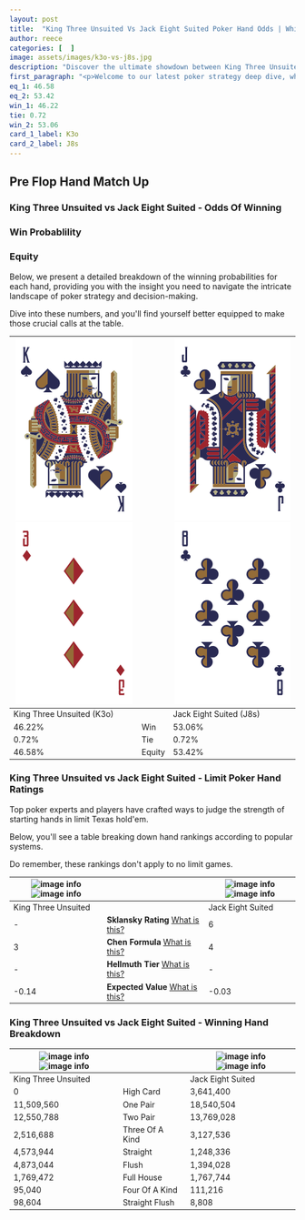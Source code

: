 ```yaml
---
layout: post
title:  "King Three Unsuited Vs Jack Eight Suited Poker Hand Odds | Which Is The Better Hand In Poker? A Complete Guide"
author: reece
categories: [  ]
image: assets/images/k3o-vs-j8s.jpg
description: "Discover the ultimate showdown between King Three Unsuited and Jack Eight Suited in poker! Uncover the odds, strategies, and scenarios where one hand triumphs over the other. Get ready to up your poker game with this thrilling analysis."
first_paragraph: "<p>Welcome to our latest poker strategy deep dive, where we're pitting two distinct hands against each other in a high-stakes showdown: King Three Unsuited vs Jack Eight Suited.</p><p>In the dynamic world of poker, every decision counts, and knowing which hand holds the upper hand is key to your success at the table.</p><p>In this article, we'll dissect these two hands, explore the scenarios where one dominates the other, and equip you with the knowledge to make strategic choices that can tip the odds in your favor.</p><p>Get ready to unravel the intriguing dynamics of these poker hands and elevate your game to new heights.</p>"
eq_1: 46.58
eq_2: 53.42
win_1: 46.22
tie: 0.72
win_2: 53.06
card_1_label: K3o
card_2_label: J8s
---
```




[comment]: # (sp0)

## Pre Flop Hand Match Up

<div class="table hand-ratings" markdown="1"> 



### King Three Unsuited vs Jack Eight Suited - Odds Of Winning


  
<div class="row graphs"> 
<div class="col-lg-6">
    <h3>Win Probablility</h3>
    <canvas id="WinChart"></canvas>
</div>
<div class="col-lg-6">
    <h3>Equity</h3>
    <canvas id="EquityChart"></canvas>
</div>
</div>

  Below, we present a detailed breakdown of the winning probabilities for each hand, providing you with the insight you need to navigate the intricate landscape of poker strategy and decision-making. 

Dive into these numbers, and you'll find yourself better equipped to make those crucial calls at the table.


    
| ![image info](assets/images/hand1/k.png) ![image info](assets/images/hand1/3o.png) |  | ![image info](assets/images/hand2/j.png) ![image info](assets/images/hand2/8.png) |
| -------- | -------- | -------- |
| King Three Unsuited (K3o) |  | Jack Eight Suited (J8s) |
| 46.22% | Win | 53.06% |
| 0.72% | Tie | 0.72% |
| 46.58% | Equity | 53.42% |




[comment]: # (sp1)



### King Three Unsuited vs Jack Eight Suited - Limit Poker Hand Ratings

Top poker experts and players have crafted ways to judge the strength of starting hands in limit Texas hold'em. 

Below, you'll see a table breaking down hand rankings according to popular systems. 

Do remember, these rankings don't apply to no limit games.


    
| ![image info](https://www.riverpairs.com/assets/images/hand1/k.png) ![image info](https://www.riverpairs.com/assets/images/hand1/3o.png) |  | ![image info](https://www.riverpairs.com/assets/images/hand2/j.png) ![image info](https://www.riverpairs.com/assets/images/hand2/8.png) |
| -------- | -------- | -------- |
| King Three Unsuited |  | Jack Eight Suited |
| - | **Sklansky Rating** [What is this?](/sklansky-rating-explained) | 6 |
| 3 | **Chen Formula** [What is this?](/chen-formula-explained) | 4 |
| - | **Hellmuth Tier** [What is this?](/Hellmuth-tier-explained) | - |
| -0.14 | **Expected Value** [What is this?](/expected-value-explained) | -0.03 |




[comment]: # (sp2)



### King Three Unsuited vs Jack Eight Suited - Winning Hand Breakdown


    
| ![image info](https://www.riverpairs.com/assets/images/hand1/k.png) ![image info](https://www.riverpairs.com/assets/images/hand1/3o.png) |  | ![image info](https://www.riverpairs.com/assets/images/hand2/j.png) ![image info](https://www.riverpairs.com/assets/images/hand2/8.png) |
| -------- | -------- | -------- |
| King Three Unsuited |  | Jack Eight Suited |
| 0 | High Card | 3,641,400 |
| 11,509,560 | One Pair | 18,540,504 |
| 12,550,788 | Two Pair | 13,769,028 |
| 2,516,688 | Three Of A Kind | 3,127,536 |
| 4,573,944 | Straight | 1,248,336 |
| 4,873,044 | Flush | 1,394,028 |
| 1,769,472 | Full House | 1,767,744 |
| 95,040 | Four Of A Kind | 111,216 |
| 98,604 | Straight Flush | 8,808 |




[comment]: # (sp3)



</div>

[comment]: # (sp4)



[comment]: # (sp5)

